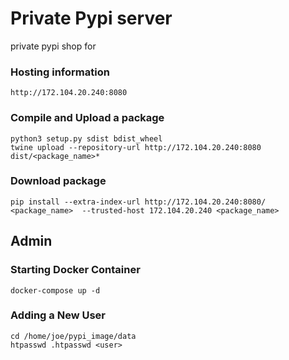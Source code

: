 # Private Pypi server

private pypi shop for 

### Hosting information
```
http://172.104.20.240:8080
```

### Compile and Upload a package

```
python3 setup.py sdist bdist_wheel
twine upload --repository-url http://172.104.20.240:8080 dist/<package_name>*
```

### Download package

```
pip install --extra-index-url http://172.104.20.240:8080/ <package_name>  --trusted-host 172.104.20.240 <package_name>
```


## Admin

### Starting Docker Container

```
docker-compose up -d
```

### Adding a New User

```
cd /home/joe/pypi_image/data
htpasswd .htpasswd <user>
```

